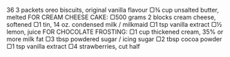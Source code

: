 36 3 packets oreo biscuits, original vanilla flavour
▢¾ cup unsalted butter, melted
FOR CREAM CHEESE CAKE:
▢500 grams 2 blocks cream cheese, softened
▢1 tin, 14 oz. condensed milk / milkmaid
▢1 tsp vanilla extract
▢½ lemon, juice
FOR CHOCOLATE FROSTING:
▢1 cup thickened cream, 35% or more milk fat
▢3 tbsp powdered sugar / icing sugar
▢2 tbsp cocoa powder
▢1 tsp vanilla extract
▢4 strawberries, cut half